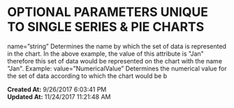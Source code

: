 # OPTIONAL PARAMETERS UNIQUE TO SINGLE SERIES & PIE CHARTS

name=”string” Determines the name by which the set of data is represented in the chart. In the above example, the value of this attribute is "Jan" therefore this set of data would be represented on the chart with the name "Jan". Example: value=”NumericalValue” Determines the numerical value for the set of data according to which the chart would be b  

**Created At:** 9/26/2017 6:03:41 PM  
**Updated At:** 11/24/2017 11:21:48 AM  

